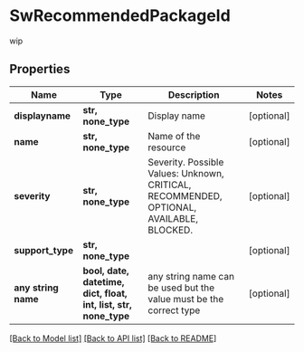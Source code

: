 # SwRecommendedPackageId

wip

## Properties
Name | Type | Description | Notes
------------ | ------------- | ------------- | -------------
**displayname** | **str, none_type** | Display name | [optional] 
**name** | **str, none_type** | Name of the resource | [optional] 
**severity** | **str, none_type** | Severity. Possible Values: Unknown, CRITICAL, RECOMMENDED, OPTIONAL, AVAILABLE, BLOCKED. | [optional] 
**support_type** | **str, none_type** |  | [optional] 
**any string name** | **bool, date, datetime, dict, float, int, list, str, none_type** | any string name can be used but the value must be the correct type | [optional]

[[Back to Model list]](../README.md#documentation-for-models) [[Back to API list]](../README.md#documentation-for-api-endpoints) [[Back to README]](../README.md)


